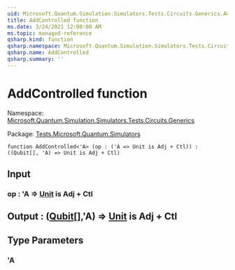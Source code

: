```yaml
---
uid: Microsoft.Quantum.Simulation.Simulators.Tests.Circuits.Generics.AddControlled
title: AddControlled function
ms.date: 3/24/2021 12:00:00 AM
ms.topic: managed-reference
qsharp.kind: function
qsharp.namespace: Microsoft.Quantum.Simulation.Simulators.Tests.Circuits.Generics
qsharp.name: AddControlled
qsharp.summary: ''
---
```


# AddControlled function

Namespace: [Microsoft.Quantum.Simulation.Simulators.Tests.Circuits.Generics](xref:Microsoft.Quantum.Simulation.Simulators.Tests.Circuits.Generics)

Package: [Tests.Microsoft.Quantum.Simulators](https://nuget.org/packages/Tests.Microsoft.Quantum.Simulators)




```qsharp
function AddControlled<'A> (op : ('A => Unit is Adj + Ctl)) : ((Qubit[], 'A) => Unit is Adj + Ctl)
```


## Input

### op : 'A => [Unit](xref:microsoft.quantum.lang-ref.unit)  is Adj + Ctl





## Output : ([Qubit](xref:microsoft.quantum.lang-ref.qubit)[],'A) => [Unit](xref:microsoft.quantum.lang-ref.unit)  is Adj + Ctl



## Type Parameters

### 'A

